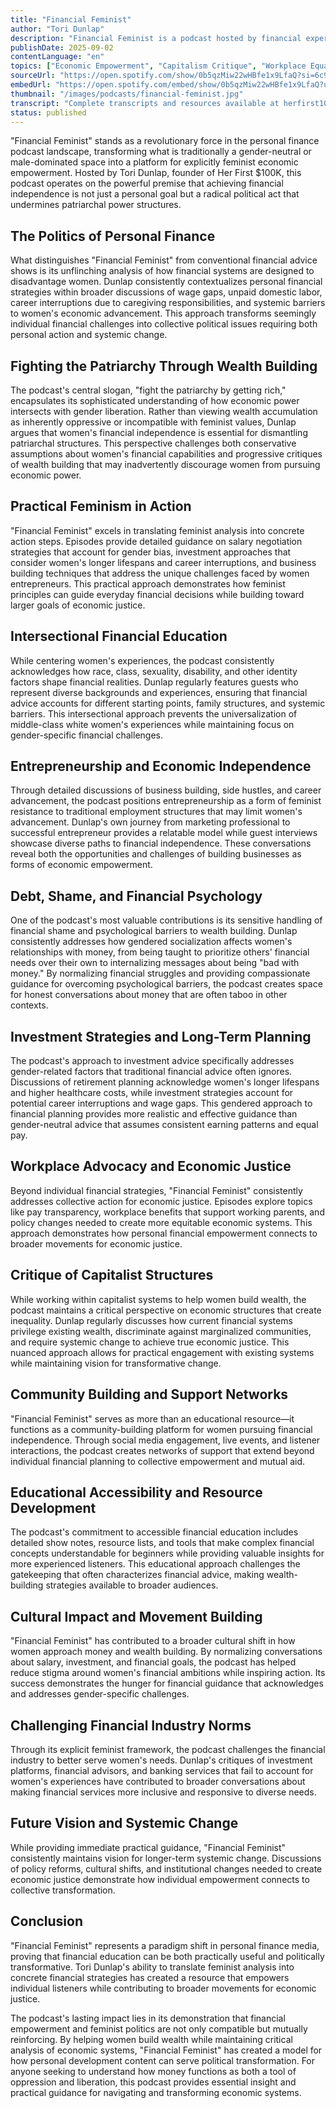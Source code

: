 ```yaml
---
title: "Financial Feminist"
author: "Tori Dunlap"
description: "Financial Feminist is a podcast hosted by financial expert Tori Dunlap, aimed at helping women achieve financial freedom in a world dominated by wealthy white men. With the motto 'fight the patriarchy by getting rich,' the show combines solo episodes with guest interviews to share practical strategies for earning, saving, investing, and building financial confidence. Tori is also the founder of Her First $100K, dedicated to women's financial education and empowerment. The podcast releases full episodes every Monday and mini-episodes every other Thursday, covering entrepreneurship, debt management, retirement planning, financial psychology, and more. Highly rated at 4.7 stars with 6,228 reviews, it's beloved by listeners seeking financial transformation."
publishDate: 2025-09-02
contentLanguage: "en"
topics: ["Economic Empowerment", "Capitalism Critique", "Workplace Equality"]
sourceUrl: "https://open.spotify.com/show/0b5qzMiw22wHBfe1x9LfaQ?si=6c992d90849e4ada"
embedUrl: "https://open.spotify.com/embed/show/0b5qzMiw22wHBfe1x9LfaQ?utm_source=generator"
thumbnail: "/images/podcasts/financial-feminist.jpg"
transcript: "Complete transcripts and resources available at herfirst100k.com/financial-feminist-show-notes"
status: published
---
```


"Financial Feminist" stands as a revolutionary force in the personal finance podcast landscape, transforming what is traditionally a gender-neutral or male-dominated space into a platform for explicitly feminist economic empowerment. Hosted by Tori Dunlap, founder of Her First $100K, this podcast operates on the powerful premise that achieving financial independence is not just a personal goal but a radical political act that undermines patriarchal power structures.

## The Politics of Personal Finance

What distinguishes "Financial Feminist" from conventional financial advice shows is its unflinching analysis of how financial systems are designed to disadvantage women. Dunlap consistently contextualizes personal financial strategies within broader discussions of wage gaps, unpaid domestic labor, career interruptions due to caregiving responsibilities, and systemic barriers to women's economic advancement. This approach transforms seemingly individual financial challenges into collective political issues requiring both personal action and systemic change.

## Fighting the Patriarchy Through Wealth Building

The podcast's central slogan, "fight the patriarchy by getting rich," encapsulates its sophisticated understanding of how economic power intersects with gender liberation. Rather than viewing wealth accumulation as inherently oppressive or incompatible with feminist values, Dunlap argues that women's financial independence is essential for dismantling patriarchal structures. This perspective challenges both conservative assumptions about women's financial capabilities and progressive critiques of wealth building that may inadvertently discourage women from pursuing economic power.

## Practical Feminism in Action

"Financial Feminist" excels in translating feminist analysis into concrete action steps. Episodes provide detailed guidance on salary negotiation strategies that account for gender bias, investment approaches that consider women's longer lifespans and career interruptions, and business building techniques that address the unique challenges faced by women entrepreneurs. This practical approach demonstrates how feminist principles can guide everyday financial decisions while building toward larger goals of economic justice.

## Intersectional Financial Education

While centering women's experiences, the podcast consistently acknowledges how race, class, sexuality, disability, and other identity factors shape financial realities. Dunlap regularly features guests who represent diverse backgrounds and experiences, ensuring that financial advice accounts for different starting points, family structures, and systemic barriers. This intersectional approach prevents the universalization of middle-class white women's experiences while maintaining focus on gender-specific financial challenges.

## Entrepreneurship and Economic Independence

Through detailed discussions of business building, side hustles, and career advancement, the podcast positions entrepreneurship as a form of feminist resistance to traditional employment structures that may limit women's advancement. Dunlap's own journey from marketing professional to successful entrepreneur provides a relatable model while guest interviews showcase diverse paths to financial independence. These conversations reveal both the opportunities and challenges of building businesses as forms of economic empowerment.

## Debt, Shame, and Financial Psychology

One of the podcast's most valuable contributions is its sensitive handling of financial shame and psychological barriers to wealth building. Dunlap consistently addresses how gendered socialization affects women's relationships with money, from being taught to prioritize others' financial needs over their own to internalizing messages about being "bad with money." By normalizing financial struggles and providing compassionate guidance for overcoming psychological barriers, the podcast creates space for honest conversations about money that are often taboo in other contexts.

## Investment Strategies and Long-Term Planning

The podcast's approach to investment advice specifically addresses gender-related factors that traditional financial advice often ignores. Discussions of retirement planning acknowledge women's longer lifespans and higher healthcare costs, while investment strategies account for potential career interruptions and wage gaps. This gendered approach to financial planning provides more realistic and effective guidance than gender-neutral advice that assumes consistent earning patterns and equal pay.

## Workplace Advocacy and Economic Justice

Beyond individual financial strategies, "Financial Feminist" consistently addresses collective action for economic justice. Episodes explore topics like pay transparency, workplace benefits that support working parents, and policy changes needed to create more equitable economic systems. This approach demonstrates how personal financial empowerment connects to broader movements for economic justice.

## Critique of Capitalist Structures

While working within capitalist systems to help women build wealth, the podcast maintains a critical perspective on economic structures that create inequality. Dunlap regularly discusses how current financial systems privilege existing wealth, discriminate against marginalized communities, and require systemic change to achieve true economic justice. This nuanced approach allows for practical engagement with existing systems while maintaining vision for transformative change.

## Community Building and Support Networks

"Financial Feminist" serves as more than an educational resource—it functions as a community-building platform for women pursuing financial independence. Through social media engagement, live events, and listener interactions, the podcast creates networks of support that extend beyond individual financial planning to collective empowerment and mutual aid.

## Educational Accessibility and Resource Development

The podcast's commitment to accessible financial education includes detailed show notes, resource lists, and tools that make complex financial concepts understandable for beginners while providing valuable insights for more experienced listeners. This educational approach challenges the gatekeeping that often characterizes financial advice, making wealth-building strategies available to broader audiences.

## Cultural Impact and Movement Building

"Financial Feminist" has contributed to a broader cultural shift in how women approach money and wealth building. By normalizing conversations about salary, investment, and financial goals, the podcast has helped reduce stigma around women's financial ambitions while inspiring action. Its success demonstrates the hunger for financial guidance that acknowledges and addresses gender-specific challenges.

## Challenging Financial Industry Norms

Through its explicit feminist framework, the podcast challenges the financial industry to better serve women's needs. Dunlap's critiques of investment platforms, financial advisors, and banking services that fail to account for women's experiences have contributed to broader conversations about making financial services more inclusive and responsive to diverse needs.

## Future Vision and Systemic Change

While providing immediate practical guidance, "Financial Feminist" consistently maintains vision for longer-term systemic change. Discussions of policy reforms, cultural shifts, and institutional changes needed to create economic justice demonstrate how individual empowerment connects to collective transformation.

## Conclusion

"Financial Feminist" represents a paradigm shift in personal finance media, proving that financial education can be both practically useful and politically transformative. Tori Dunlap's ability to translate feminist analysis into concrete financial strategies has created a resource that empowers individual listeners while contributing to broader movements for economic justice.

The podcast's lasting impact lies in its demonstration that financial empowerment and feminist politics are not only compatible but mutually reinforcing. By helping women build wealth while maintaining critical analysis of economic systems, "Financial Feminist" has created a model for how personal development content can serve political transformation. For anyone seeking to understand how money functions as both a tool of oppression and liberation, this podcast provides essential insight and practical guidance for navigating and transforming economic systems.